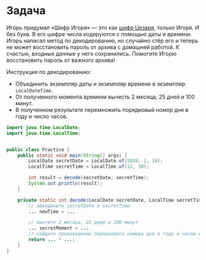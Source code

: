 # Задача

Игорь придумал «Шифр Игоря» — это как [шифр Цезаря](https://ru.wikipedia.org/wiki/%D0%A8%D0%B8%D1%84%D1%80_%D0%A6%D0%B5%D0%B7%D0%B0%D1%80%D1%8F), только Игоря. И без букв. В его шифре числа кодируются с помощью даты
и времени. Игорь написал метод по декодированию, но случайно стёр его и теперь не может восстановить пароль от архива с
домашней работой. К счастью, входные данные у него сохранились. Помогите Игорю восстановить пароль от важного архива!

Инструкция по декодированию:
- Объединить экземпляр даты и экземпляр времени в экземпляр `LocalDateTime`.
- От полученного момента времени вычесть 2 месяца, 25 дней и 100 минут.
- В полученном результате перемножить порядковый номер дня в году и число часов.

```java
import java.time.LocalDate;
import java.time.LocalTime;


public class Practice {
    public static void main(String[] args) {
        LocalDate secretDate = LocalDate.of(2020, 1, 10);
        LocalTime secretTime = LocalTime.of(12, 30);

        int result = decode(secretDate, secretTime);
        System.out.println(result);
    }

    private static int decode(LocalDate secretDate, LocalTime secretTime) {
        // объедините secretDate и secretTime
        ... newTime = ...

        // вычтите 2 месяца, 25 дней и 100 минут
        ... secretMoment = ...
        // найдите произведение порядкового номера дня в году и часов из secretMoment 
        return ... * ...;
    }
} 
```